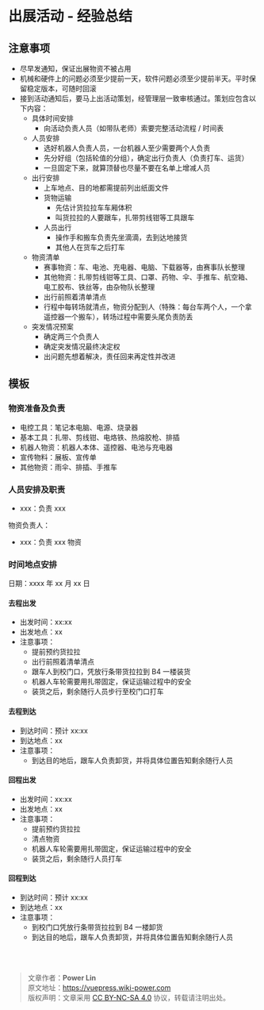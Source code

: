 # 出展活动 - 经验总结

## 注意事项

- 尽早发通知，保证出展物资不被占用
- 机械和硬件上的问题必须至少提前一天，软件问题必须至少提前半天。平时保留稳定版本，可随时回滚
- 接到活动通知后，要马上出活动策划，经管理层一致审核通过。策划应包含以下内容：
  - 具体时间安排
    - 向活动负责人员（如带队老师）索要完整活动流程 / 时间表
  - 人员安排
    - 选好机器人负责人员，一台机器人至少需要两个人负责
    - 先分好组（包括轮值的分组），确定出行负责人（负责打车、运货）
    - 一旦固定下来，就算顶替也尽量不要在名单上增减人员
  - 出行安排
    - 上车地点、目的地都需提前列出纸面文件
    - 货物运输
      - 先估计货拉拉车车厢体积
      - 叫货拉拉的人要跟车，扎带剪线钳等工具跟车
    - 人员出行
      - 操作手和搬车负责先坐滴滴，去到达地接货
      - 其他人在货车之后打车
  - 物资清单
    - 赛事物资：车、电池、充电器、电脑、下载器等，由赛事队长整理
    - 其他物资：扎带剪线钳等工具、口罩、药物、伞、手推车、航空箱、电工胶布、铁丝等，由杂物队长整理
    - 出行前照着清单清点
    - 行程中每转场就清点，物资分配到人（特殊：每台车两个人，一个拿遥控器一个搬车），转场过程中需要头尾负责防丢
  - 突发情况预案
    - 确定两三个负责人
    - 确定突发情况最终决定权
    - 出问题先想着解决，责任回来再定性并改进

## 模板

### 物资准备及负责

- 电控工具：笔记本电脑、电源、烧录器
- 基本工具：扎带、剪线钳、电烙铁、热熔胶枪、排插
- 机器人物资：机器人本体、遥控器、电池与充电器
- 宣传物料：展板、宣传单
- 其他物资：雨伞、排插、手推车

### 人员安排及职责

- xxx：负责 xxx

物资负责人：

- xxx：负责 xxx 物资

### 时间地点安排

日期：xxxx 年 xx 月 xx 日

#### 去程出发

- 出发时间：xx:xx
- 出发地点：xx
- 注意事项：
  - 提前预约货拉拉
  - 出行前照着清单清点
  - 跟车人到校门口，凭放行条带货拉拉到 B4 一楼装货
  - 机器人车轮需要用扎带固定，保证运输过程中的安全
  - 装货之后，剩余随行人员步行至校门口打车

#### 去程到达

- 到达时间：预计 xx:xx
- 到达地点：xx
- 注意事项：
  - 到达目的地后，跟车人负责卸货，并将具体位置告知剩余随行人员

#### 回程出发

- 出发时间：xx:xx
- 出发地点：xx
- 注意事项：
  - 提前预约货拉拉
  - 清点物资
  - 机器人车轮需要用扎带固定，保证运输过程中的安全
  - 装货之后，剩余随行人员打车

#### 回程到达

- 到达时间：预计 xx:xx
- 到达地点：xx
- 注意事项：
  - 到校门口凭放行条带货拉拉到 B4 一楼卸货
  - 到达目的地后，跟车人负责卸货，并将具体位置告知剩余随行人员

<br />

<br />

> 文章作者：**Power Lin**  
> 原文地址：<https://vuepress.wiki-power.com>  
> 版权声明：文章采用 [CC BY-NC-SA 4.0](https://creativecommons.org/licenses/by/4.0/deed.zh) 协议，转载请注明出处。